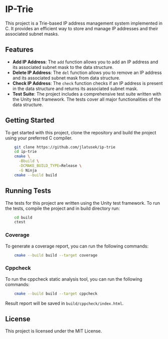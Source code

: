 # IP-Trie

This project is a Trie-based IP address management system implemented in C. It provides an efficient way to store and
manage IP addresses and their associated subnet masks.

## Features

- **Add IP Address**: The `add` function allows you to add an IP address and its associated subnet mask to the data
  structure.
- **Delete IP Address**: The `del` function allows you to remove an IP address and its associated subnet mask from data
  structure.
- **Check IP Address**: The `check` function checks if an IP address is present in the data structure and returns its
  associated subnet mask.
- **Test Suite**: The project includes a comprehensive test suite written with the Unity test framework. The tests cover
  all major functionalities of the data structure.

## Getting Started

To get started with this project, clone the repository and build the project using your preferred C compiler.

```bash
    git clone https://github.com/jlatusek/ip-trie
    cd ip-trie
    cmake \
      -Bbuild \
      -DCMAKE_BUILD_TYPE=Release \
      -G Ninja
    cmake --build build
```

## Running Tests

The tests for this project are written using the Unity test framework. To run the tests, compile the project and in
build directory run:

```bash
    cd build
    ctest
```

### Coverage

To generate a coverage report, you can run the following commands:

```bash
    cmake --build build --target coverage
```

### Cppcheck

To run the cppcheck static analysis tool, you can run the following commands:

```bash
    cmake --build build --target cppcheck
```

Result report will be saved in `build/cppcheck/index.html`.

## License

This project is licensed under the MIT License.